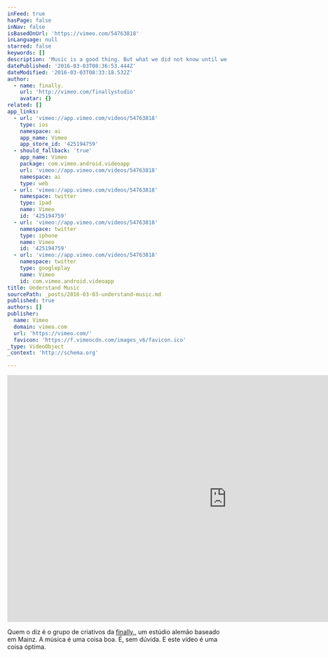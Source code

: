 ```yaml
---
inFeed: true
hasPage: false
inNav: false
isBasedOnUrl: 'https://vimeo.com/54763818'
inLanguage: null
starred: false
keywords: []
description: 'Music is a good thing. But what we did not know until we started with the research for this piece: Music is also a pretty damn complex thing. This experimental animation is about the attempt to understand all the parts and bits of it. Have a look. You might agree with our conclusion!'
datePublished: '2016-03-03T08:36:53.444Z'
dateModified: '2016-03-03T08:33:18.532Z'
author:
  - name: finally.
    url: 'http://vimeo.com/finallystudio'
    avatar: {}
related: []
app_links:
  - url: 'vimeo://app.vimeo.com/videos/54763818'
    type: ios
    namespace: ai
    app_name: Vimeo
    app_store_id: '425194759'
  - should_fallback: 'true'
    app_name: Vimeo
    package: com.vimeo.android.videoapp
    url: 'vimeo://app.vimeo.com/videos/54763818'
    namespace: ai
    type: web
  - url: 'vimeo://app.vimeo.com/videos/54763818'
    namespace: twitter
    type: ipad
    name: Vimeo
    id: '425194759'
  - url: 'vimeo://app.vimeo.com/videos/54763818'
    namespace: twitter
    type: iphone
    name: Vimeo
    id: '425194759'
  - url: 'vimeo://app.vimeo.com/videos/54763818'
    namespace: twitter
    type: googleplay
    name: Vimeo
    id: com.vimeo.android.videoapp
title: Understand Music
sourcePath: _posts/2016-03-03-understand-music.md
published: true
authors: []
publisher:
  name: Vimeo
  domain: vimeo.com
  url: 'https://vimeo.com/'
  favicon: 'https://f.vimeocdn.com/images_v6/favicon.ico'
_type: VideoObject
_context: 'http://schema.org'

---
```

<iframe src="https://cdn.embedly.com/widgets/media.html?src=https%3A%2F%2Fplayer.vimeo.com%2Fvideo%2F54763818&amp;url=https%3A%2F%2Fvimeo.com%2F54763818&amp;image=http%3A%2F%2Fi.vimeocdn.com%2Fvideo%2F380549046_1280.jpg&amp;key=b7d04c9b404c499eba89ee7072e1c4f7&amp;type=text%2Fhtml&amp;schema=vimeo" width="1000" height="563" scrolling="no" frameborder="0" allowfullscreen="allowfullscreen" style=""></iframe>

Quem o diz é o grupo de criativos da [finally.][0], um estúdio alemão baseado em Mainz. A música é uma coisa boa. É, sem dúvida. E este vídeo é uma coisa óptima.

[0]: http://finally-studio.com/